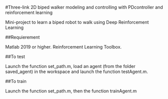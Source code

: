  #Three-link 2D biped walker modeling and controlling with PDcontroller and reinforcement learning

 Mini-project to learn a biped robot to walk using Deep Reinforcement Learning
 
##Requierement

Matlab 2019 or higher.
Reinforcement Learning Toolbox.

##To test

Launch the function set_path.m, load an agent (from the folder saved_agent) in the workspace and launch the function testAgent.m.

##To train

Launch the function set_path.m, then the function trainAgent.m
